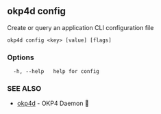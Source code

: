 ## okp4d config

Create or query an application CLI configuration file

```
okp4d config <key> [value] [flags]
```

### Options

```
  -h, --help   help for config
```

### SEE ALSO

* [okp4d](okp4d.md)	 - OKP4 Daemon 👹

